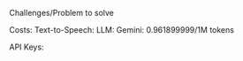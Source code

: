 
Challenges/Problem to solve



Costs:
Text-to-Speech: 
LLM: Gemini: 0.961899999/1M tokens


API Keys:
